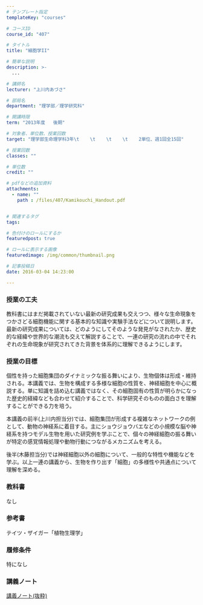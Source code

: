 ```yaml
---
# テンプレート指定
templateKey: "courses"

# コースID
course_id: "407"

# タイトル
title: "細胞学II"

# 簡単な説明
description: >-
  ...

# 講師名
lecturer: "上川内あづさ"

# 部局名
department: "理学部／理学研究科"

# 開講時限
term: "2013年度	後期"

# 対象者、単位数、授業回数
target: "理学部生命理学科3年\t    \t    \t    \t    2単位、週1回全15回"

# 授業回数
classes: ""

# 単位数
credit: ""

# pdfなどの追加資料
attachments: 
  - name: "" 
    path : /files/407/Kamikouchi_Handout.pdf


# 関連するタグ
tags:

# 色付けのロールにするか
featuredpost: true

# ロールに表示する画像
featuredimage: /img/common/thumbnail.png

# 記事投稿日
date: 2016-03-04 14:23:00

---
```


### 授業の工夫

教科書にはまだ掲載されていない最新の研究成果も交えつつ、様々な生命現象をつかさどる細胞機能に関する基本的な知識や実験手法などについて説明します。最新の研究成果については、どのようにしてそのような発見がなされたか、歴史的な経緯や世界的な潮流も交えて解説することで、一連の研究の流れの中でそれぞれの生命現象が研究されてきた背景を体系的に理解できるようにします。

### 授業の目標

個性を持った細胞集団のダイナミックな振る舞いにより、生物個体は形成・維持される。本講義では、生物を構成する多様な細胞の性質を、神経細胞を中心に概説する。単に知識を詰め込む講義ではなく、その細胞固有の性質が明らかになった歴史的経緯なども合わせて紹介することで、科学研究そのものの面白さを理解することができる力を培う。

本講義の前半(上川内担当分)では、細胞集団が形成する複雑なネットワークの例として、動物の神経系に着目する。主にショウジョウバエなどの小規模な脳や神経系を持つモデル生物を用いた研究例を学ぶことで、個々の神経細胞の振る舞いが特定の感覚情報処理や動物行動につながるメカニズムを考える。

後半(木藤担当分)では神経細胞以外の細胞について、一般的な特性や機能などを学ぶ。以上一連の講義から、生物を作り出す「細胞」の多様性や共通点について理解を深める。

### 教科書

なし

### 参考書

テイツ・ザイガー「植物生理学」

### 履修条件

特になし

### 講義ノート


[講義ノート(抜粋)](/files/407/Kamikouchi_Handout.pdf) 


